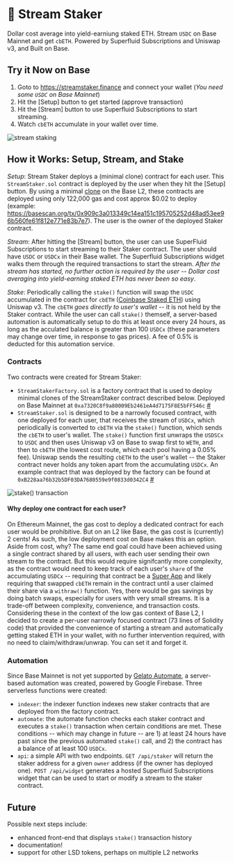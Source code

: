 # 🌊 Stream Staker

Dollar cost average into yield-earniung staked ETH. Stream `USDC` on Base Mainnet and get `cbETH`. Powered by Superfluid Subscriptions and Uniswap v3, and Built on Base.

## Try it Now on Base

1. Goto to https://streamstaker.finance and connect your wallet (_You need some `USDC` on Base Mainnet_)
2. Hit the [Setup] button to get started (approve transaction)
3. Hit the [Stream] button to use Superfluid Subscriptions to start streaming.
4. Watch `cbETH` accumulate in your wallet over time.

![stream staking](https://streamstaker.finance/images/stream-staking.png)

## How it Works: Setup, Stream, and Stake

*Setup*: Stream Staker deploys a (minimal clone) contract for each user. This `StreamStaker.sol` contract is deployed by the user when they hit the [Setup] button. By using a minimal [clone](https://docs.openzeppelin.com/contracts/4.x/api/proxy#Clones) on the Base L2, these contracts are deployed using only 122,000 gas and cost approx $0.02 to deploy (example: https://basescan.org/tx/0x909c3a013349c14ea151c195705252d48ad53ee96b560fe61f812e771e83b7e7). The user is the owner of the deployed Staker contract.

*Stream*: After hitting the [Stream] button, the user can use SuperFluid Subscriptions to start streaming to their Staker contract. The user should have `USDC` or `USDCx` in their Base wallet. The Superfluid Subscriptions widget walks them through the required transactions to start the stream. _After the stream has started, no further action is required by the user -- Dollar cost averaging into yield-earning staked ETH has never been so easy_.

*Stake*: Periodically calling the `stake()` function will swap the `USDC` accumulated in the contract for `cbETH` ([Coinbase Staked ETH](https://www.coinbase.com/cbeth)) using Uniswap v3. The `cbETH` _goes directly to user's wallet_ -- it is not held by the Staker contract. While the user can call `stake()` themself, a server-based automation is automatically setup to do this at least once every 24 hours, as long as the acculated balance is greater than 100 `USDCx` (these parameters may change over time, in response to gas prices). A fee of 0.5% is deducted for this automation service.

### Contracts

Two contracts were created for Stream Staker:

- `StreamStakerFactory.sol` is a factory contract that is used to deploy minimal clones of the StreamStaker contract described below. Deployed on Base Mainnet at `0xa7320C8f9a80009Eb2461eA4d7175F8E5bFF546c` [#](https://basescan.org/address/0xa7320c8f9a80009eb2461ea4d7175f8e5bff546c)
- `StreamStaker.sol` is designed to be a narrowly focused contract, with one deployed for each user, that receives the stream of `USDCx`, which periodically is converted to `cbETH` via the `stake()` function, which sends the `cbETH` to user's wallet. The `stake()` function first unwraps the `USDSCx` to `USDC` and then uses Uniswap v3 on Base to swap first to `WETH`, and then to `cbETH` (the lowest cost route, which each pool having a 0.05% fee). Uniswap sends the resulting `cbETH` to the user's wallet -- the Staker contract never holds any token apart from the accumulating `USDCx`. An example contract that was deployed by the factory can be found at `0xB228aa76b32b5DF03DA7680559e9f0833d0342C4` [#](https://basescan.org/address/0xb228aa76b32b5df03da7680559e9f0833d0342c4)

![stake() transaction](https://streamstaker.finance/images/stake-txn.png)

#### Why deploy one contract for each user?

On Ethereum Mainnet, the gas cost to deploy a dedicated contract for each user would be prohibitive. But on an L2 like Base, the gas cost is (currently) 2 cents! As such, the low deployment cost on Base makes this an option. Aside from cost, why? The same end goal could have been achieved using a single contract shared by all users, with each user sending their own stream to the contract. But this would require signifcantly more complexity, as the contract would need to keep track of each user's `share` of the accumulating `USDCx` -- requiring that contract be a [Super App](https://docs.superfluid.finance/superfluid/developers/super-apps) and likely requiring that swapped `cbETH` remain in the contract until a user claimed their share via a `withraw()` function. Yes, there would be gas savings by doing batch swaps, especially for users with very small streams. It is a trade-off between complexity, convenience, and transaction costs. Considering these in the context of the low gas context of Base L2, I decided to create a per-user narrowly focused contract (73 lines of Solidity code) that provided the convenience of starting a stream and automatically getting staked ETH in your wallet, with no further intervention required, with no need to claim/withdraw/unwrap. You can set it and forget it.

### Automation

Since Base Mainnet is not yet supported by [Gelato Automate](https://docs.gelato.network/developer-services/automate), a server-based automation was created, powered by Google Firebase. Three serverless functions were created:

- `indexer`: the indexer function indexes new staker contracts that are deployed from the factory contract.
- `automate`: the automate function checks each staker contract and executes a `stake()` transaction when certain conditions are met. These conditions -- which may change in future -- are 1) at least 24 hours have past since the previous automated `stake()` call, and 2) the contract has a balance of at least 100 `USDCx`. 
- `api`: a simple API with two endpoints. `GET /api/staker` will return the staker address for a given `owner` address (if the owner has deployed one). `POST /api/widget` generates a hosted Superfluid Subscriptions widget that can be used to start or modify a stream to the staker contract.

## Future

Possible next steps include:
- enhanced front-end that displays `stake()` transaction history
- documentation!
- support for other LSD tokens, perhaps on multiple L2 networks




